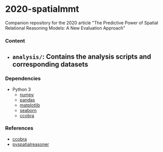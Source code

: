 2020-spatialmmt
===============

Companion repository for the 2020 article "The Predictive Power of Spatial Relational Reasoning Models: A New Evaluation Approach"

### Content

- `analysis/`: Contains the analysis scripts and corresponding datasets
    -

### Dependencies

- Python 3
    - [numpy](https://numpy.org/)
    - [pandas](https://pandas.pydata.org/)
    - [matplotlib](https://matplotlib.org/)
    - [seaborn](https://seaborn.pydata.org/)
    - [ccobra](https://github.com/CognitiveComputationLab/ccobra)

### References

- [ccobra](https://github.com/CognitiveComputationLab/ccobra)
- [pyspatialreasoner](https://github.com/nriesterer/pyspatialreasoner)
